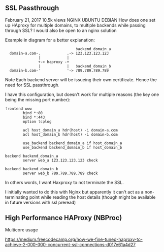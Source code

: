 ## SSL Passthrough

February 21, 2017 10.5k views  NGINX UBUNTU DEBIAN
How does one set up HAproxy for multiple domains, to multiple backends while passing through SSL? I would also be open to an nginx solution

Example in diagram for a better explanation:
```
                                backend_domain_a
  domain-a.com-.            .-> 123.123.123.123
               |            |
               +-> haproxy -+
               |            |   backend_domain_b
  domain-b.com-'            '-> 789.789.789.789
```
Note Each backend server will be issueing their own certificate. Hence the need for SSL passthrough.

I have this configuration, but doesn't work for multiple reasons (the key one being the missing port number):
```
frontend www
        bind *:80
        bind *:443
        option tcplog

        acl host_domain_a hdr(host) -i domain-a.com
        acl host_domain_b hdr(host) -i domain-b.com

        use_backend backend_domain_a if host_domain_a
        use_backend backend_domain_b if host_domain_b

backend backend_domain_a
        server web_a 123.123.123.123 check

backend backend_domain_b
        server web_b 789.789.789.789 check
```

In others words, I want Haxproxy to not terminate the SSL.

I initially wanted to do this with Nginx but apparently it can't act as a non-terminating point while reading the host details (though might be available in future versions with ssl preread)

## High Performance HAProxy (NBProc)

Multicore usage

https://medium.freecodecamp.org/how-we-fine-tuned-haproxy-to-achieve-2-000-000-concurrent-ssl-connections-d017e61a4d27


